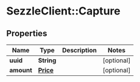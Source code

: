 # SezzleClient::Capture

## Properties
Name | Type | Description | Notes
------------ | ------------- | ------------- | -------------
**uuid** | **String** |  | [optional]
**amount** | [**Price**](Price.md) |  | [optional]

